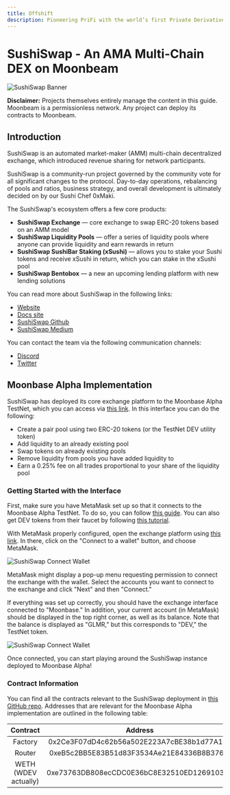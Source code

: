 ```yaml
---
title: Offshift
description: Pioneering PriFi with the world’s first Private Derivatives Platform.
---
```


# SushiSwap - An AMA Multi-Chain DEX on Moonbeam

![SushiSwap Banner](../images/sushiswap/dapps-sushiswap-banner.png)

**Disclaimer:** Projects themselves entirely manage the content in this guide. Moonbeam is a permissionless network. Any project can deploy its contracts to Moonbeam.

## Introduction

SushiSwap is an automated market-maker (AMM) multi-chain decentralized exchange, which introduced revenue sharing for network participants.

SushiSwap is a community-run project governed by the community vote for all significant changes to the protocol. Day-to-day operations, rebalancing of pools and ratios, business strategy, and overall development is ultimately decided on by our Sushi Chef 0xMaki.

The SushiSwap's ecosystem offers a few core products:

 - **SushiSwap Exchange** — core exchange to swap ERC-20 tokens based on an AMM model
 - **SushiSwap Liquidity Pools** — offer a series of liquidity pools where anyone can provide liquidity and earn rewards in return
 - **SushiSwap SushiBar Staking (xSushi)** — allows you to stake your Sushi tokens and receive xSushi in return, which you can stake in the xSushi pool
 - **SushiSwap Bentobox** — a new an upcoming lending platform with new lending solutions

You can read more about SushiSwap in the following links:

 - [Website](https://sushi.com/)
 - [Docs site](https://docs.sushi.com/)
 - [SushiSwap Github](https://github.com/sushiswap)
 - [SushiSwap Medium](https://sushiswapchef.medium.com/)

You can contact the team via the following communication channels:

 - [Discord](https://discord.gg/NVPXN4e)
 - [Twitter](https://twitter.com/sushiswap)

## Moonbase Alpha Implementation

SushiSwap has deployed its core exchange platform to the Moonbase Alpha TestNet, which you can access via [this link](https://staging.sushi.com/). In this interface you can do the following:

 - Create a pair pool using two ERC-20 tokens (or the TestNet DEV utility token)
 - Add liquidity to an already existing pool
 - Swap tokens on already existing pools
 - Remove liquidity from pools you have added liquidity to
 - Earn a 0.25% fee on all trades proportional to your share of the liquidity pool

### Getting Started with the Interface

First, make sure you have MetaMask set up so that it connects to the Moonbase Alpha TestNet. To do so, you can follow [this guide](/integrations/wallets/metamask/). You can also get DEV tokens from their faucet by following [this tutorial](/getting-started/moonbase/faucet/).

With MetaMask properly configured, open the exchange platform using [this link](https://staging.sushi.com/). In there, click on the "Connect to a wallet" button, and choose MetaMask.

![SushiSwap Connect Wallet](../images/sushiswap/dapps-sushiswap-1.png)

MetaMask might display a pop-up menu requesting permission to connect the exchange with the wallet. Select the accounts you want to connect to the exchange and click "Next" and then "Connect." 

If everything was set up correctly, you should have the exchange interface connected to "Moonbase." In addition, your current account (in MetaMask) should be displayed in the top right corner, as well as its balance. Note that the balance is displayed as "GLMR," but this corresponds to "DEV," the TestNet token.

![SushiSwap Connect Wallet](../images/sushiswap/dapps-sushiswap-2.png)

Once connected, you can start playing around the SushiSwap instance deployed to Moonbase Alpha!

### Contract Information

You can find all the contracts relevant to the SushiSwap deployment in [this GitHub repo](https://github.com/sushiswap/sushiswap). Addresses that are relevant for the Moonbase Alpha implementation are outlined in the following table:

|       Contract       |                  Address                   |
| :------------------: | :----------------------------------------: |
|       Factory        | 0x2Ce3F07dD4c62b56a502E223A7cBE38b1d77A1b5 |
|        Router        | 0xeB5c2BB5E83B51d83F3534Ae21E84336B8B376ef |
| WETH (WDEV actually) | 0xe73763DB808ecCDC0E36bC8E32510ED126910394 |
